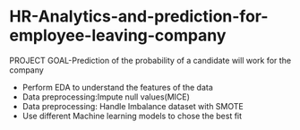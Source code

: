 # HR-Analytics-and-prediction-for-employee-leaving-company
PROJECT GOAL-Prediction of the probability of a candidate will work for the company

- Perform EDA to understand the features of the data
- Data preprocessing:Impute null values(MICE)
- Data preprocessing: Handle Imbalance dataset with SMOTE
- Use different Machine learning models to chose the best fit
